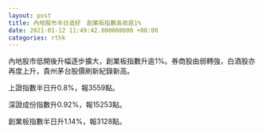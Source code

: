 ```yaml
---
layout: post
title: 內地股市半日造好　創業板指數高收逾1%
date: 2021-01-12 11:49:42.000000000 +08:00
categories: rthk
---
```


內地股市低開後升幅逐步擴大，創業板指數升逾1%。券商股由弱轉強，白酒股亦再度上升，貴州茅台股價刷新紀錄新高。

上證指數半日升0.8%，報3559點。

深證成份指數升0.92%，報15253點。

創業板指數半日升1.14%，報3128點。
